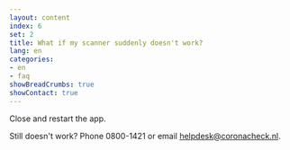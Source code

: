 ```yaml
---
layout: content
index: 6
set: 2
title: What if my scanner suddenly doesn't work?
lang: en
categories:
- en
- faq
showBreadCrumbs: true
showContact: true
---
```

Close and restart the app. 

Still doesn't work? Phone 0800-1421 or email  [helpdesk@coronacheck.nl](helpdesk@coronacheck.nl).
